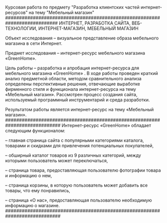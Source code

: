 Курсовая работа по предмету "Разработка клиентских частей интернет-ресурсов" на тему "Мебельный магазин"
###########################################################################
ИНТЕРНЕТ, РАЗРАБОТКА САЙТА, ВЕБ-ТЕХНОЛОГИИ, ИНТЕРНЕТ-МАГАЗИН, МЕБЕЛЬНЫЙ МАГАЗИН

Объект исследования – визуальное представление образа мебельного магазина в сети Интернет.

Предмет исследования – интернет-ресурс мебельного магазина «GreenHome».

Цель работы – разработка и апробация интернет-ресурса для мебельного магазина «GreenHome»
.
В ходе работы проведен краткий анализ предметной области, методом сравнительного анализа определены перспективные решения, отвечающие выработке фирменного стиля и функционала интернет-ресурса на тему «Мебельный магазин». Рассмотрен процесс создания сайта, используемый программный инструментарий и среда разработки.

Результатом работы является интернет-ресурс на тему «Мебельный магазин». 
############################################################################
Интернет-ресурс «GreenHome» обладает следующим функционалом:

–	главная страница сайта с популярными категориями каталога, товарами и скидками для привлечения потенциальных покупателей,

–	обширный каталог товаров из 9 различных категорий, между которыми пользователь может переключаться,

–	страница товара, предоставляющая пользователю фотографии товара и информацию о нем,

–	страница корзины, в которую пользователь может добавить все товары, что ему понравились,

–	страница «О нас», предоставляющая пользователю необходимую информацию о магазине.
############################################################################
